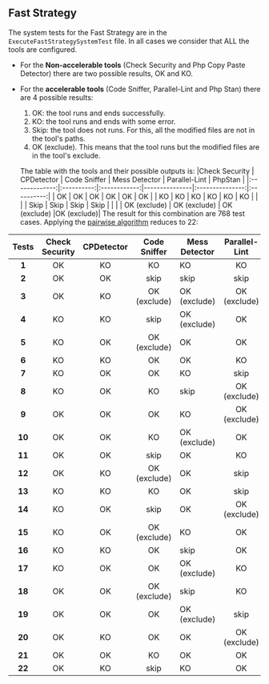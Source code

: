 

## Fast Strategy
The system tests for the Fast Strategy are in the `ExecuteFastStrategySystemTest` file. In all cases we consider that ALL the tools are configured.
* For the **Non-accelerable tools** (Check Security and Php Copy Paste Detector) there are two possible results, OK and KO.
* For the **accelerable tools** (Code Sniffer, Parallel-Lint and Php Stan) there are 4 possible results:
    1. OK: the tool runs and ends successfully.
    2. KO: the tool runs and ends with some error.
    3. Skip: the tool does not runs. For this, all the modified files are not in the tool's paths.
    4. OK (exclude). This means that the tool runs but the modified files are in the tool's exclude.

    The table with the tools and their possible outputs is:
    |Check Security | CPDetector | Code Sniffer | Mess Detector |   Parallel-Lint |   PhpStan  |
    |:-------------:|:----------:|:------------:|---------------|:---------------:|:----------:|
    |       OK      |   OK       |      OK      |      OK       |       OK        |     OK     |
    |       KO      |   KO       |      KO      |      KO       |       KO        |     KO     |
    |               |            |     Skip     |     Skip      |      Skip       |    Skip    |
    |               |            | OK (exclude) | OK (exclude)  |   OK (exclude)  |OK (exclude)|
The result for this combination are 768 test cases. Applying the [pairwise algorithm](https://pairwise.teremokgames.com/sc50/) reduces to 22:

|Tests|Check Security  | CPDetector | Code Sniffer | Mess Detector |   Parallel-Lint |   PhpStan  |
|:---:|:--------------:|:----------:|:------------:|---------------|:---------------:|:----------:|
|**1**|OK              |KO          |KO            |KO      |KO      |KO
|**2**|OK              |OK          |skip          |skip      |skip      |skip
|**3**|OK              |KO          |OK (exclude)  |OK (exclude)|OK (exclude)|OK
|**4**|KO              |KO          |skip          |OK (exclude)|OK      |OK
|**5**|KO              |OK          |OK (exclude)  |OK      |OK      |KO
|**6**|KO              |KO          |OK            |OK      |KO      |skip
|**7**|KO              |OK          |OK            |KO      |skip      |OK
|**8**|KO              |OK          |KO            |skip      |OK (exclude)|KO
|**9**|OK              |OK          |OK            |KO      |OK (exclude)|OK
|**10**|OK             |OK          |KO            |OK (exclude)|OK      |skip
|**11**|OK             |OK          |skip          |OK      |KO      |OK
|**12**|OK             |KO          |OK (exclude)  |OK      |skip      |KO
|**13**|KO             |KO          |KO            |OK      |skip      |OK
|**14**|KO             |OK          |skip          |OK      |OK (exclude)|KO
|**15**|KO             |OK          |OK (exclude)  |KO      |OK      |skip
|**16**|KO             |KO          |OK            |skip      |OK      |OK
|**17**|KO             |OK          |OK            |OK (exclude)|KO      |KO
|**18**|OK             |OK          |OK (exclude)  |skip      |KO      |OK
|**19**|OK             |OK          |OK            |OK (exclude)|skip      |KO
|**20**|OK             |KO          |OK            |OK      |OK (exclude)|skip
|**21**|OK             |OK          |KO            |OK      |OK      |OK
|**22**|OK             |KO          |skip          |KO      |OK      |KO

